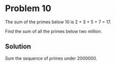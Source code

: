 # Problem 10

The sum of the primes below 10 is 2 + 3 + 5 + 7 = 17.

Find the sum of all the primes below two million.

## Solution

Sum the sequence of primes under 2000000.
